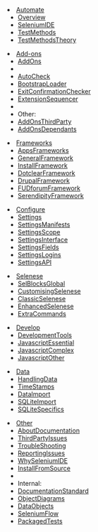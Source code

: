 <!-- This page doesn't have YAML Front Matter block (which would be between ---- and ----). Otherwise, such YAML would show up as page content this when file is included from _layouts/default.md.
(As a side effect, you can't access this page at http://selite.github.io/TableOfContents. If need be, use http://selite.github.io/TableOfContents.md instead - but then code like {% comment %}...{% endcomment %}  doesn't work here, therefore use HTML comments here instead.)
This page has to be .md rather than .html, so that we can use it with Firefox Markup Viewer add-on. Only when it's an .md file, Markup Viewer automatically changes the local links that don't contain .md extension to contain .md extension. (Otherwise the referenced files won't open locally in Firefox.)
-->
<li class="dropdown">
  <a href="#" class="dropdown-toggle" data-toggle="dropdown" role="button" aria-expanded="false" data-group-page-names="./ SeleniumIDE TestMethods TestMethodsTheory">Automate<span class="caret"></span></a>
  <ul class="dropdown-menu" role="menu">
    <li><a href="./">Overview</a></li>
    <li><a href="SeleniumIDE">SeleniumIDE</a></li>
    <li><a href="TestMethods">TestMethods</a></li>
    <li><a href="TestMethodsTheory">TestMethodsTheory</a></li>
  </ul>
</li>
<li class="dropdown">
  <a href="#" class="dropdown-toggle" data-toggle="dropdown" role="button" aria-expanded="false" data-group-page-names="AddOns AutoCheck BootstrapLoader ExitConfirmationChecker ExtensionSequencer AddOnsThirdParty AddOnsDependants PackagedTests">Add-ons<span class="caret"></span></a>
  <ul class="dropdown-menu" role="menu">
    <li><a href="AddOns">AddOns</a></li>
    <li class="divider"></li>
    <li><a href="AutoCheck">AutoCheck</a></li>
    <li><a href="BootstrapLoader">BootstrapLoader</a></li>
    <li><a href="ExitConfirmationChecker">ExitConfirmationChecker</a></li>
    <li><a href="ExtensionSequencer">ExtensionSequencer</a></li>
    <li class="divider"></li>
    <li class="dropdown-header">Other:</li>
    <li><a href="AddOnsThirdParty">AddOnsThirdParty</a></li>
    <li><a href="AddOnsDependants">AddOnsDependants</a></li>
  </ul>
</li>
<li class="dropdown">
  <a href="#" class="dropdown-toggle" data-toggle="dropdown" role="button" aria-expanded="false" data-group-page-names="AppsFrameworks GeneralFramework InstallFramework DotclearFramework DrupalFramework FUDforumFramework SerendipityFramework">Frameworks<span class="caret"></span></a>
  <ul class="dropdown-menu" role="menu">
    <li><a href="AppsFrameworks">AppsFrameworks</a></li>
    <li><a href="GeneralFramework">GeneralFramework</a></li>
    <li><a href="InstallFramework">InstallFramework</a></li>
    <li><a href="DotclearFramework">DotclearFramework</a></li>
    <li><a href="DrupalFramework">DrupalFramework</a></li>
    <li><a href="FUDforumFramework">FUDforumFramework</a></li>
    <li><a href="SerendipityFramework">SerendipityFramework</a></li>
  </ul>
</li>
<li class="dropdown">
  <a href="#" class="dropdown-toggle" data-toggle="dropdown" role="button" aria-expanded="false" data-group-page-names="Settings SettingsManifests SettingsScope SettingsInterface SettingsFields SettingsLogins SettingsAPI">Configure<span class="caret"></span></a>
  <ul class="dropdown-menu" role="menu">
    <li><a href="Settings">Settings</a></li>
    <li><a href="SettingsManifests">SettingsManifests</a></li>
    <li><a href="SettingsScope">SettingsScope</a></li>
    <li><a href="SettingsInterface">SettingsInterface</a></li>
    <li><a href="SettingsFields">SettingsFields</a></li>
    <li><a href="SettingsLogins">SettingsLogins</a></li>
    <li><a href="SettingsAPI">SettingsAPI</a></li>
  </ul>
</li>
<li class="dropdown">
  <a href="#" class="dropdown-toggle" data-toggle="dropdown" role="button" aria-expanded="false" data-group-page-names="SelBlocksGlobal CustomisingSelenese ClassicSelenese EnhancedSelenese ExtraCommands">Selenese<span class="caret"></span></a>
  <ul class="dropdown-menu" role="menu">
    <li><a href="SelBlocksGlobal">SelBlocksGlobal</a></li>
    <li><a href="CustomisingSelenese">CustomisingSelenese</a></li>
    <li><a href="ClassicSelenese">ClassicSelenese</a></li>
    <li><a href="EnhancedSelenese">EnhancedSelenese</a></li>
    <li><a href="ExtraCommands">ExtraCommands</a></li>
  </ul>
</li>
<li class="dropdown">
  <a href="#" class="dropdown-toggle" data-toggle="dropdown" role="button" aria-expanded="false" data-group-page-names="DevelopmentTools ExtensionSequencer JavascriptEssential JavascriptComplex JavascriptOther">Develop<span class="caret"></span></a>
  <ul class="dropdown-menu" role="menu">
    <li><a href="DevelopmentTools">DevelopmentTools</a></li>
    <li><a href="JavascriptEssential">JavascriptEssential</a></li>
    <li><a href="JavascriptComplex">JavascriptComplex</a></li>
    <li><a href="JavascriptOther">JavascriptOther</a></li>
  </ul>
</li>
<li class="dropdown">
  <a href="#" class="dropdown-toggle" data-toggle="dropdown" role="button" aria-expanded="false" data-group-page-names="HandlingData TimeStamps DataImport SQLiteImport SQLiteSpecifics">Data<span class="caret"></span></a>
  <ul class="dropdown-menu" role="menu" data-placement="left">
    <li><a href="HandlingData">HandlingData</a></li>
    <li><a href="TimeStamps">TimeStamps</a></li>
    <li><a href="DataImport">DataImport</a></li>
    <li><a href="SQLiteImport">SQLiteImport</a></li>
    <li><a href="SQLiteSpecifics">SQLiteSpecifics</a></li>
  </ul>
</li>
<li class="dropdown">
  <a href="#" class="dropdown-toggle" data-toggle="dropdown" role="button" aria-expanded="false" data-group-page-names="AboutDocumentation ThirdPartyIssues TroubleShooting ReportingIssues WhySeleniumIDE InstallFromSource DocumentationStandard ObjectDiagrams DataObjects SeleniumFlow PackagedTests">Other<span class="caret"></span></a>
  <ul class="dropdown-menu" role="menu" data-placement="left">
    <li><a href="AboutDocumentation">AboutDocumentation</a></li>
    <li><a href="ThirdPartyIssues">ThirdPartyIssues</a></li>
    <li><a href="TroubleShooting">TroubleShooting</a></li>
    <li><a href="ReportingIssues">ReportingIssues</a></li>
    <li><a href="WhySeleniumIDE">WhySeleniumIDE</a></li>
    <li><a href="InstallFromSource">InstallFromSource</a></li>
    <li class="divider"></li>
    <li class="dropdown-header">Internal:</li>
    <li><a href="DocumentationStandard">DocumentationStandard</a></li>
    <!-- TODO make an li-based header/title: -->
    <li><a href="ObjectDiagrams">ObjectDiagrams</a></li>
    <li><a href="DataObjects">DataObjects</a></li>
    <li><a href="SeleniumFlow">SeleniumFlow</a></li>
    <li><a href="PackagedTests">PackagedTests</a></li>
  </ul>
</li>